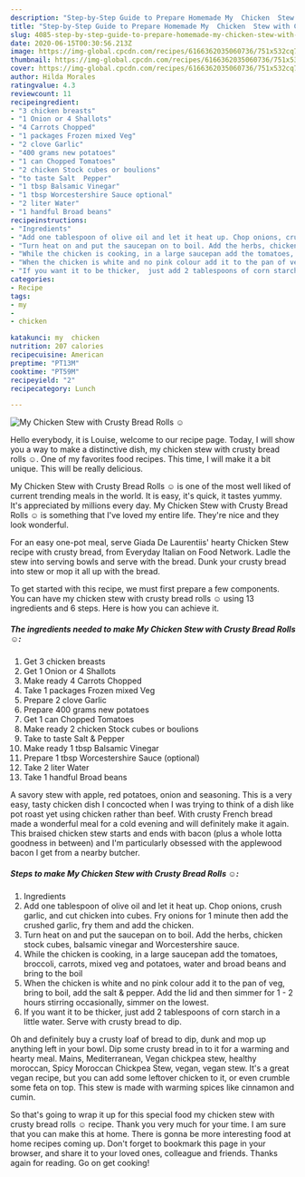 ```yaml
---
description: "Step-by-Step Guide to Prepare Homemade My  Chicken  Stew with Crusty Bread Rolls ☺"
title: "Step-by-Step Guide to Prepare Homemade My  Chicken  Stew with Crusty Bread Rolls ☺"
slug: 4085-step-by-step-guide-to-prepare-homemade-my-chicken-stew-with-crusty-bread-rolls
date: 2020-06-15T00:30:56.213Z
image: https://img-global.cpcdn.com/recipes/6166362035060736/751x532cq70/my-chicken-stew-with-crusty-bread-rolls-☺-recipe-main-photo.jpg
thumbnail: https://img-global.cpcdn.com/recipes/6166362035060736/751x532cq70/my-chicken-stew-with-crusty-bread-rolls-☺-recipe-main-photo.jpg
cover: https://img-global.cpcdn.com/recipes/6166362035060736/751x532cq70/my-chicken-stew-with-crusty-bread-rolls-☺-recipe-main-photo.jpg
author: Hilda Morales
ratingvalue: 4.3
reviewcount: 11
recipeingredient:
- "3 chicken breasts"
- "1 Onion or 4 Shallots"
- "4 Carrots Chopped"
- "1 packages Frozen mixed Veg"
- "2 clove Garlic"
- "400 grams new potatoes"
- "1 can Chopped Tomatoes"
- "2 chicken Stock cubes or boulions"
- "to taste Salt  Pepper"
- "1 tbsp Balsamic Vinegar"
- "1 tbsp Worcestershire Sauce optional"
- "2 liter Water"
- "1 handful Broad beans"
recipeinstructions:
- "Ingredients"
- "Add one tablespoon of olive oil and let it heat up. Chop onions, crush garlic, and cut chicken into cubes. Fry onions for 1 minute then add the crushed garlic, fry them and add the chicken."
- "Turn heat on and put the saucepan on to boil. Add the herbs, chicken stock cubes, balsamic vinegar and Worcestershire sauce."
- "While the chicken is cooking, in a large saucepan add the tomatoes, broccoli, carrots, mixed veg and potatoes, water and broad beans and bring to the boil"
- "When the chicken is white and no pink colour add it to the pan of veg, bring to boil, add the salt &amp; pepper. Add the lid and then simmer for 1 - 2 hours stirring occasionally, simmer on the lowest."
- "If you want it to be thicker,  just add 2 tablespoons of corn starch in a little water. Serve with crusty bread to dip."
categories:
- Recipe
tags:
- my
- 
- chicken

katakunci: my  chicken 
nutrition: 207 calories
recipecuisine: American
preptime: "PT13M"
cooktime: "PT59M"
recipeyield: "2"
recipecategory: Lunch

---
```



![My  Chicken  Stew with Crusty Bread Rolls ☺](https://img-global.cpcdn.com/recipes/6166362035060736/751x532cq70/my-chicken-stew-with-crusty-bread-rolls-☺-recipe-main-photo.jpg)

Hello everybody, it is Louise, welcome to our recipe page. Today, I will show you a way to make a distinctive dish, my  chicken  stew with crusty bread rolls ☺. One of my favorites food recipes. This time, I will make it a bit unique. This will be really delicious.

My  Chicken  Stew with Crusty Bread Rolls ☺ is one of the most well liked of current trending meals in the world. It is easy, it's quick, it tastes yummy. It's appreciated by millions every day. My  Chicken  Stew with Crusty Bread Rolls ☺ is something that I've loved my entire life. They're nice and they look wonderful.

For an easy one-pot meal, serve Giada De Laurentiis&#39; hearty Chicken Stew recipe with crusty bread, from Everyday Italian on Food Network. Ladle the stew into serving bowls and serve with the bread. Dunk your crusty bread into stew or mop it all up with the bread.


To get started with this recipe, we must first prepare a few components. You can have my  chicken  stew with crusty bread rolls ☺ using 13 ingredients and 6 steps. Here is how you can achieve it.

<!--inarticleads1-->

##### The ingredients needed to make My  Chicken  Stew with Crusty Bread Rolls ☺:

1. Get 3 chicken breasts
1. Get 1 Onion or 4 Shallots
1. Make ready 4 Carrots Chopped
1. Take 1 packages Frozen mixed Veg
1. Prepare 2 clove Garlic
1. Prepare 400 grams new potatoes
1. Get 1 can Chopped Tomatoes
1. Make ready 2 chicken Stock cubes or boulions
1. Take to taste Salt &amp; Pepper
1. Make ready 1 tbsp Balsamic Vinegar
1. Prepare 1 tbsp Worcestershire Sauce (optional)
1. Take 2 liter Water
1. Take 1 handful Broad beans


A savory stew with apple, red potatoes, onion and seasoning. This is a very easy, tasty chicken dish I concocted when I was trying to think of a dish like pot roast yet using chicken rather than beef. With crusty French bread made a wonderful meal for a cold evening and will definitely make it again. This braised chicken stew starts and ends with bacon (plus a whole lotta goodness in between) and I&#39;m particularly obsessed with the applewood bacon I get from a nearby butcher. 

<!--inarticleads2-->

##### Steps to make My  Chicken  Stew with Crusty Bread Rolls ☺:

1. Ingredients
1. Add one tablespoon of olive oil and let it heat up. Chop onions, crush garlic, and cut chicken into cubes. Fry onions for 1 minute then add the crushed garlic, fry them and add the chicken.
1. Turn heat on and put the saucepan on to boil. Add the herbs, chicken stock cubes, balsamic vinegar and Worcestershire sauce.
1. While the chicken is cooking, in a large saucepan add the tomatoes, broccoli, carrots, mixed veg and potatoes, water and broad beans and bring to the boil
1. When the chicken is white and no pink colour add it to the pan of veg, bring to boil, add the salt &amp; pepper. Add the lid and then simmer for 1 - 2 hours stirring occasionally, simmer on the lowest.
1. If you want it to be thicker,  just add 2 tablespoons of corn starch in a little water. Serve with crusty bread to dip.


Oh and definitely buy a crusty loaf of bread to dip, dunk and mop up anything left in your bowl. Dip some crusty bread in to it for a warming and hearty meal. Mains, Mediterranean, Vegan chickpea stew, healthy moroccan, Spicy Moroccan Chickpea Stew, vegan, vegan stew. It&#39;s a great vegan recipe, but you can add some leftover chicken to it, or even crumble some feta on top. This stew is made with warming spices like cinnamon and cumin. 

So that's going to wrap it up for this special food my  chicken  stew with crusty bread rolls ☺ recipe. Thank you very much for your time. I am sure that you can make this at home. There is gonna be more interesting food at home recipes coming up. Don't forget to bookmark this page in your browser, and share it to your loved ones, colleague and friends. Thanks again for reading. Go on get cooking!
